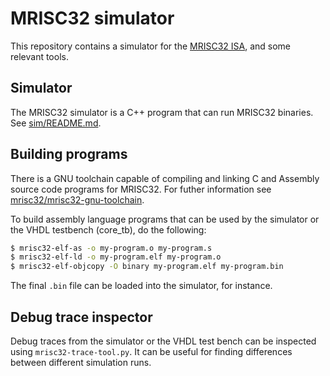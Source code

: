 # MRISC32 simulator

This repository contains a simulator for the [MRISC32 ISA](https://github.com/mrisc32/mrisc32), and some relevant tools.


## Simulator

The MRISC32 simulator is a C++ program that can run MRISC32 binaries. See [sim/README.md](sim/README.md).


## Building programs

There is a GNU toolchain capable of compiling and linking C and Assembly source code programs for MRISC32. For futher information see [mrisc32/mrisc32-gnu-toolchain](https://github.com/mrisc32/mrisc32-gnu-toolchain).

To build assembly language programs that can be used by the simulator or the VHDL testbench (core_tb), do the following:

```bash
$ mrisc32-elf-as -o my-program.o my-program.s
$ mrisc32-elf-ld -o my-program.elf my-program.o
$ mrisc32-elf-objcopy -O binary my-program.elf my-program.bin
```

The final `.bin` file can be loaded into the simulator, for instance.


## Debug trace inspector

Debug traces from the simulator or the VHDL test bench can be inspected using `mrisc32-trace-tool.py`. It can be useful for finding differences between different simulation runs.

